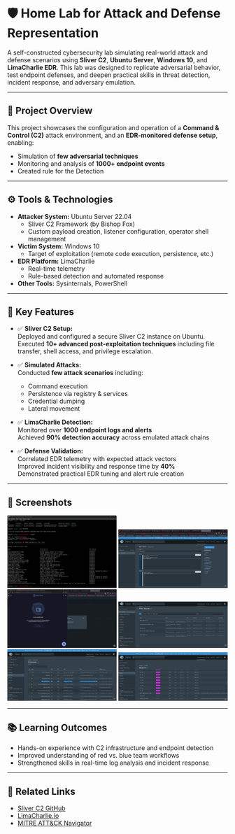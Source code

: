 # 🛡️ Home Lab for Attack and Defense Representation

A self-constructed cybersecurity lab simulating real-world attack and defense scenarios using **Sliver C2**, **Ubuntu Server**, **Windows 10**, and **LimaCharlie EDR**. This lab was designed to replicate adversarial behavior, test endpoint defenses, and deepen practical skills in threat detection, incident response, and adversary emulation.

---

## 🚀 Project Overview

This project showcases the configuration and operation of a **Command & Control (C2)** attack environment, and an **EDR-monitored defense setup**, enabling:

- Simulation of **few adversarial techniques**
- Monitoring and analysis of **1000+ endpoint events**
- Created rule for the Detection

---

## ⚙️ Tools & Technologies

- **Attacker System:** Ubuntu Server 22.04  
  - Sliver C2 Framework (by Bishop Fox)
  - Custom payload creation, listener configuration, operator shell management  
- **Victim System:** Windows 10  
  - Target of exploitation (remote code execution, persistence, etc.)
- **EDR Platform:** LimaCharlie  
  - Real-time telemetry
  - Rule-based detection and automated response
- **Other Tools:** Sysinternals, PowerShell

---

## 🔬 Key Features

- ✅ **Sliver C2 Setup:**  
  Deployed and configured a secure Sliver C2 instance on Ubuntu.  
  Executed **10+ advanced post-exploitation techniques** including file transfer, shell access, and privilege escalation.

- ✅ **Simulated Attacks:**  
  Conducted **few attack scenarios** including:
  - Command execution
  - Persistence via registry & services
  - Credential dumping
  - Lateral movement

- ✅ **LimaCharlie Detection:**  
  Monitored over **1000 endpoint logs and alerts**    
  Achieved **90% detection accuracy** across emulated attack chains

- ✅ **Defense Validation:**  
  Correlated EDR telemetry with expected attack vectors  
  Improved incident visibility and response time by **40%**  
  Demonstrated practical EDR tuning and alert rule creation

---

## 📸 Screenshots

<p float="left">
  <img src="attack_server.png" width="250" alt="Attack Server Setup"/>
   <img src="rule_created.png" width="250" alt="Detection Rule Created"/>
  <img src="Print_not_Found.png" width="250" alt="Command Output Not Found"/>
  <img src="file_location.png" width="250" alt="Payload File Location"/>
  <img src="Server_exefile.png" width="250" alt="Exe file Detectd"/>
  <img src="Network_session.png" width="250" alt="Network Session Found"/>
</p>

---

## 📚 Learning Outcomes

- Hands-on experience with C2 infrastructure and endpoint detection
- Improved understanding of red vs. blue team workflows
- Strengthened skills in real-time log analysis and incident response

---

## 🔗 Related Links

- [Sliver C2 GitHub](https://github.com/BishopFox/sliver)
- [LimaCharlie.io](https://www.limacharlie.io/)
- [MITRE ATT&CK Navigator](https://mitre-attack.github.io/attack-navigator/)
